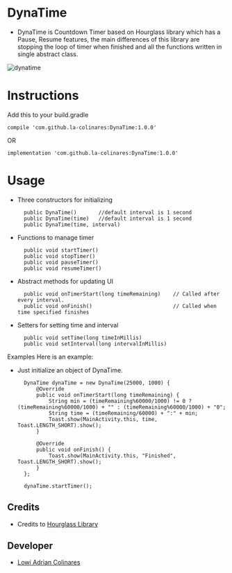 # DynaTime
- DynaTime is Countdown Timer based on Hourglass library which has a Pause, Resume features,
the main differences of this library are stopping the loop of timer when finished and all the functions written in single abstract class.

![dynatime](https://user-images.githubusercontent.com/28802529/49686942-e2ff7b80-fb36-11e8-9115-d786e8fa8df2.gif)

# Instructions
Add this to your build.gradle

```
compile 'com.github.la-colinares:DynaTime:1.0.0'
```
OR
```
implementation 'com.github.la-colinares:DynaTime:1.0.0'
```

# Usage
- Three constructors for initializing

        public DynaTime()       //default interval is 1 second
        public DynaTime(time)   //default interval is 1 second 
        public DynaTime(time, interval)  
- Functions to manage timer

        public void startTimer()
        public void stopTimer()
        public void pauseTimer()
        public void resumeTimer()
- Abstract methods for updating UI

        public void onTimerStart(long timeRemaining)    // Called after every interval.
        public void onFinish()                          // Called when time specified finishes 
- Setters for setting time and interval

        public void setTime(long timeInMillis)
        public void setInterval(long intervalInMillis)
Examples
Here is an example:
- Just initialize an object of DynaTime.

        DynaTime dynaTime = new DynaTime(25000, 1000) {
            @Override
            public void onTimerStart(long timeRemaining) {
                String min = (timeRemaining%60000/1000) != 0 ? (timeRemaining%60000/1000) + "" : (timeRemaining%60000/1000) + "0";
                String time = (timeRemaining/60000) + ":" + min;
                Toast.show(MainActivity.this, time, Toast.LENGTH_SHORT).show();
            }

            @Override
            public void onFinish() {
                Toast.show(MainActivity.this, "Finished", Toast.LENGTH_SHORT).show();
            }
        };
        
        dynaTime.startTimer();

## Credits
- Credits to [Hourglass Library](https://github.com/groverankush/Hourglass) 

## Developer
- [Lowi Adrian Colinares](https://github.com/la-colinares)

